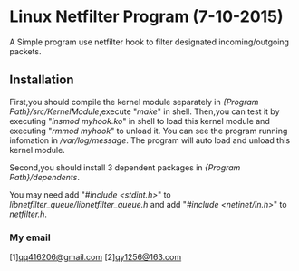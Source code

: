 # Linux Netfilter Program (7-10-2015)
A Simple program use netfilter hook to filter designated incoming/outgoing packets.


## Installation
First,you should compile the kernel module separately in _{Program Path}/src/KernelModule_,execute "_make_" in shell.
Then,you can test it by executing "_insmod myhook.ko_" in shell to load this kernel module and executing "_rmmod myhook_" to unload it.
You can see the program running infomation in _/var/log/message_.
The program will auto load and unload this kernel module.

Second,you should install 3 dependent packages in _{Program Path}/dependents_.

You may need add "_#include <stdint.h>_" to _libnetfilter_queue/libnetfilter_queue.h_ and add "_#include <netinet/in.h>_" to _netfilter.h_.
### My email
[1][qq416206@gmail.com](mailto:qq416206@gmail.com)
[2][qy1256@163.com](mailto:qy1256@163.com)
